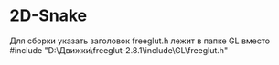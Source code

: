 # 2D-Snake

Для сборки указать заголовок freeglut.h лежит в папке GL
вместо #include "D:\\Движки\freeglut-2.8.1\include\GL\freeglut.h"
